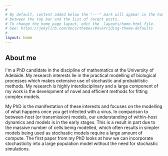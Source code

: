 ```yaml
---
#
# By default, content added below the "---" mark will appear in the home page
# between the top bar and the list of recent posts.
# To change the home page layout, edit the _layouts/home.html file.
# See: https://jekyllrb.com/docs/themes/#overriding-theme-defaults
#
layout: home
---
```


## About me

I'm a PhD candidate in the discipline of mathematics at the University of Adelaide. My research interests lie in the practical modelling of biological processes which makes extensive use of stochastic and probabilistic methods. My research is highly interdisciplinary and a large component of my work is the development of novel and efficient methods for fitting complex models.

My PhD is the manifestation of these interests and focuses on the modelling of what happens once you get infected with a virus. In comparison to between-host (or transmission) models, our understanding of within-host dynamics and models is in the early stages. This is a result in part due to the massive number of cells being modelled, which often results in simpler models being used as stochastic models require a large amount of compute. The first paper from my PhD looks at how we can incorporate stochasticity into a large population model without the need for stochastic simulations.
